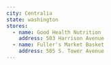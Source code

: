 ```yaml
---
city: Centralia
state: washington
stores:
  - name: Good Health Nutrition
    address: 503 Harrison Avenue
  - name: Fuller's Market Basket
    address: 505 S. Tower Avenue
---
```


